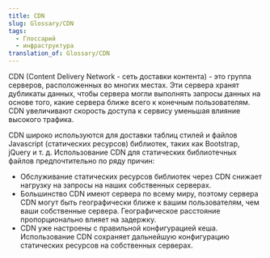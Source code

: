 ```yaml
---
title: CDN
slug: Glossary/CDN
tags:
  - Глоссарий
  - инфраструктура
translation_of: Glossary/CDN
---
```


CDN (Content Delivery Network - сеть доставки контента) - это группа серверов, расположенных во многих местах. Эти сервера хранят дубликаты данных, чтобы сервера могли выполнять запросы данных на основе того, какие сервера ближе всего к конечным пользователям. CDN увеличивают скорость доступа к сервису уменьшая влияние высокого трафика.

CDN широко используются для доставки таблиц стилей и файлов Javascript (статических ресурсов) библиотек, таких как Bootstrap, jQuery и т. д. Использование CDN для статических библиотечных файлов предпочтительно по ряду причин:

- Обслуживание статических ресурсов библиотек через CDN снижает нагрузку на запросы на наших собственных серверах.
- Большинство CDN имеют сервера по всему миру, поэтому сервера CDN могут быть географически ближе к вашим пользователям, чем ваши собственные сервера. Географическое расстояние пропорционально влияет на задержку.
- CDN уже настроены с правильной конфигурацией кеша. Использование CDN сохраняет дальнейшую конфигурацию статических ресурсов на собственных серверах.
